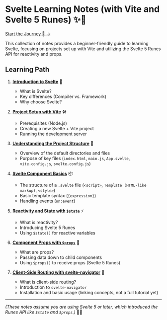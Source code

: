 # Svelte Learning Notes (with Vite and Svelte 5 Runes) ✨🚀

[Start the Journey 🐴 ->](./01-introduction.md)

This collection of notes provides a beginner-friendly guide to learning Svelte, focusing on projects set up with Vite and utilizing the Svelte 5 Runes API for reactivity and props.

## Learning Path

1.  **[Introduction to Svelte](./01-introduction.md)** 🌟

    - What is Svelte?
    - Key differences (Compiler vs. Framework)
    - Why choose Svelte?

2.  **[Project Setup with Vite](./02-project-setup-vite.md)** 🛠️

    - Prerequisites (Node.js)
    - Creating a new Svelte + Vite project
    - Running the development server

3.  **[Understanding the Project Structure](./03-project-structure.md)** 📁

    - Overview of the default directories and files
    - Purpose of key files (`index.html`, `main.js`, `App.svelte`, `vite.config.js`, `svelte.config.js`)

4.  **[Svelte Component Basics](./04-svelte-components.md)** 📦

    - The structure of a `.svelte` file (`<script>`, `Template (HTML-like markup)`, `<style>`)
    - Basic template syntax (`{expression}`)
    - Handling events (`on:event`)

5.  **[Reactivity and State with `$state`](./05-reactivity-state.md)** ⚡

    - What is reactivity?
    - Introducing Svelte 5 Runes
    - Using `$state()` for reactive variables

6.  **[Component Props with `$props`](./06-props.md)** 🔄

    - What are props?
    - Passing data down to child components
    - Using `$props()` to receive props (Svelte 5 Runes)

7.  **[Client-Side Routing with svelte-navigator](./07-routing-svelte-navigator.md)** 🧭
    - What is client-side routing?
    - Introduction to `svelte-navigator`
    - Installation and basic usage (linking concepts, not a full tutorial yet)

---

_(These notes assume you are using Svelte 5 or later, which introduced the Runes API like `$state` and `$props`.)_ 🧙‍♂️
